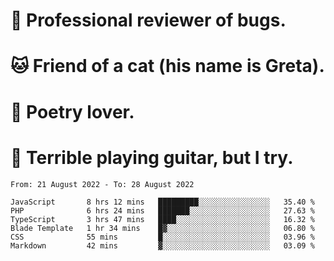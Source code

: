 # 🐛 Professional reviewer of bugs.
# 🐱 Friend of a cat (his name is Greta).
# 📜 Poetry lover.
# 🎸 Terrible playing guitar, but I try.

<!--START_SECTION:waka-->

```text
From: 21 August 2022 - To: 28 August 2022

JavaScript       8 hrs 12 mins   █████████░░░░░░░░░░░░░░░░   35.40 %
PHP              6 hrs 24 mins   ███████░░░░░░░░░░░░░░░░░░   27.63 %
TypeScript       3 hrs 47 mins   ████░░░░░░░░░░░░░░░░░░░░░   16.32 %
Blade Template   1 hr 34 mins    █▓░░░░░░░░░░░░░░░░░░░░░░░   06.80 %
CSS              55 mins         █░░░░░░░░░░░░░░░░░░░░░░░░   03.96 %
Markdown         42 mins         ▓░░░░░░░░░░░░░░░░░░░░░░░░   03.09 %
```

<!--END_SECTION:waka-->
